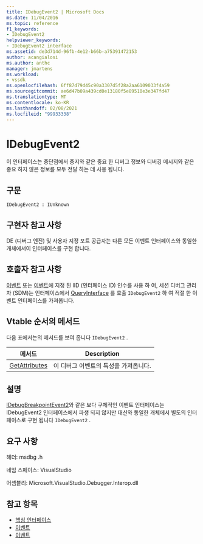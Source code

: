 ```yaml
---
title: IDebugEvent2 | Microsoft Docs
ms.date: 11/04/2016
ms.topic: reference
f1_keywords:
- IDebugEvent2
helpviewer_keywords:
- IDebugEvent2 interface
ms.assetid: de3d714d-96fb-4e12-b66b-a75391472153
author: acangialosi
ms.author: anthc
manager: jmartens
ms.workload:
- vssdk
ms.openlocfilehash: 6ff87d79d45c90a3307d5f28a2aa6109033f4a59
ms.sourcegitcommit: ae6d47b09a439cd0e13180f5e89510e3e347fd47
ms.translationtype: MT
ms.contentlocale: ko-KR
ms.lasthandoff: 02/08/2021
ms.locfileid: "99933338"
---
```

# <a name="idebugevent2"></a>IDebugEvent2
이 인터페이스는 중단점에서 중지와 같은 중요 한 디버그 정보와 디버깅 메시지와 같은 중요 하지 않은 정보를 모두 전달 하는 데 사용 됩니다.

## <a name="syntax"></a>구문

```
IDebugEvent2 : IUnknown
```

## <a name="notes-for-implementers"></a>구현자 참고 사항
 DE (디버그 엔진) 및 사용자 지정 포트 공급자는 다른 모든 이벤트 인터페이스와 동일한 개체에서이 인터페이스를 구현 합니다.

## <a name="notes-for-callers"></a>호출자 참고 사항
 [이벤트](../../../extensibility/debugger/reference/idebugeventcallback2-event.md) 또는 [이벤트](../../../extensibility/debugger/reference/idebugportevents2-event.md)에 지정 된 IID (인터페이스 ID) 인수를 사용 하 여, 세션 디버그 관리자 (SDM)는 인터페이스에서 [QueryInterface](/cpp/atl/queryinterface) 를 호출 `IDebugEvent2` 하 여 적절 한 이벤트 인터페이스를 가져옵니다.

## <a name="methods-in-vtable-order"></a>Vtable 순서의 메서드
 다음 표에서는의 메서드를 보여 줍니다 `IDebugEvent2` .

|메서드|Description|
|------------|-----------------|
|[GetAttributes](../../../extensibility/debugger/reference/idebugevent2-getattributes.md)|이 디버그 이벤트의 특성을 가져옵니다.|

## <a name="remarks"></a>설명
 [IDebugBreakpointEvent2](../../../extensibility/debugger/reference/idebugbreakpointevent2.md)와 같은 보다 구체적인 이벤트 인터페이스는 IDebugEvent2 인터페이스에서 파생 되지 않지만 대신와 동일한 개체에서 별도의 인터페이스로 구현 됩니다 `IDebugEvent2` .

## <a name="requirements"></a>요구 사항
 헤더: msdbg .h

 네임 스페이스: VisualStudio

 어셈블리: Microsoft.VisualStudio.Debugger.Interop.dll

## <a name="see-also"></a>참고 항목
- [핵심 인터페이스](../../../extensibility/debugger/reference/core-interfaces.md)
- [이벤트](../../../extensibility/debugger/reference/idebugportevents2-event.md)
- [이벤트](../../../extensibility/debugger/reference/idebugeventcallback2-event.md)
